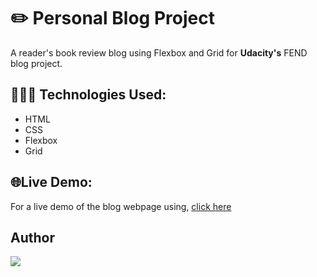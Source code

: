 <!--Level 1-->
# ✏️ Personal Blog Project
A reader's book review blog using Flexbox and Grid for **Udacity's** FEND blog project.

<!--Level 2-->
## 👩🏾‍💻 Technologies Used:
* HTML
* CSS
* Flexbox
* Grid
  
<!-- Level 3-->
## 🌐Live Demo:
<!--live demo using GitHub Pages-->
For a live demo of the blog webpage using, [click here](https://takeciabright.github.io/Project-Blog/)

<!--Level 4-->
## Author
<a href="https://github.com/takeciabright/Project-Blog/graphs/contributors">
  <img src="https://contrib.rocks/image?repo=takeciabright/Project-Blog" />
</a>
